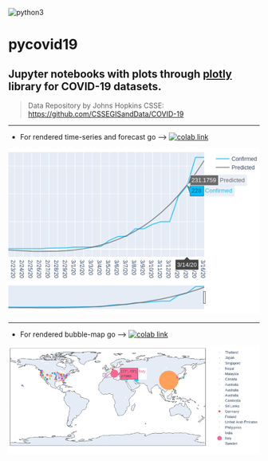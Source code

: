 ![python3](https://img.shields.io/badge/Python-3.7-blue)
# pycovid19

## Jupyter notebooks with plots through [plotly](https://plot.ly/python/) library for COVID-19 datasets.

> Data Repository by Johns Hopkins CSSE:   
> https://github.com/CSSEGISandData/COVID-19

---

 - For rendered time-series and forecast go  --> [![colab link](https://camo.githubusercontent.com/52feade06f2fecbf006889a904d221e6a730c194/68747470733a2f2f636f6c61622e72657365617263682e676f6f676c652e636f6d2f6173736574732f636f6c61622d62616467652e737667)](https://colab.research.google.com/github/athanoid/pycovid19/blob/master/covid19_reg.ipynb)

[![enter image description here](https://raw.githubusercontent.com/athanoid/pycovid19/master/fig/fig1_1.png)](https://colab.research.google.com/github/athanoid/pycovid19/blob/master/covid19_reg.ipynb)

---

- For rendered bubble-map go --> [![colab link](https://camo.githubusercontent.com/52feade06f2fecbf006889a904d221e6a730c194/68747470733a2f2f636f6c61622e72657365617263682e676f6f676c652e636f6d2f6173736574732f636f6c61622d62616467652e737667)](https://colab.research.google.com/github/athanoid/pycovid19/blob/master/covid19_bubblemap.ipynb)

[![enter image description here](https://raw.githubusercontent.com/athanoid/pycovid19/master/fig/fig4_1.png)](https://colab.research.google.com/github/athanoid/pycovid19/blob/master/covid19_bubblemap.ipynb)

